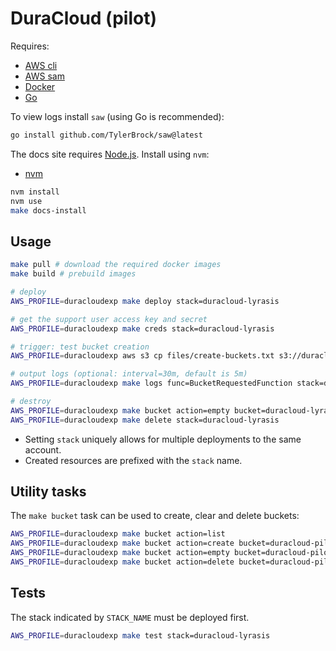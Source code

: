 # DuraCloud (pilot)

Requires:

- [AWS cli](https://docs.aws.amazon.com/cli/latest/userguide/getting-started-install.html)
- [AWS sam](https://docs.aws.amazon.com/serverless-application-model/latest/developerguide/install-sam-cli.html)
- [Docker](https://docs.docker.com/engine/install/)
- [Go](https://go.dev/doc/install)

To view logs install `saw` (using Go is recommended):

```bash
go install github.com/TylerBrock/saw@latest
```

The docs site requires [Node.js](https://nodejs.org/en). Install using `nvm`:

- [nvm](https://github.com/nvm-sh/nvm)

```bash
nvm install
nvm use
make docs-install
```

## Usage

```bash
make pull # download the required docker images
make build # prebuild images

# deploy
AWS_PROFILE=duracloudexp make deploy stack=duracloud-lyrasis

# get the support user access key and secret
AWS_PROFILE=duracloudexp make creds stack=duracloud-lyrasis

# trigger: test bucket creation
AWS_PROFILE=duracloudexp aws s3 cp files/create-buckets.txt s3://duracloud-lyrasis-bucket-requested/

# output logs (optional: interval=30m, default is 5m)
AWS_PROFILE=duracloudexp make logs func=BucketRequestedFunction stack=duracloud-lyrasis

# destroy
AWS_PROFILE=duracloudexp make bucket action=empty bucket=duracloud-lyrasis-bucket-requested
AWS_PROFILE=duracloudexp make delete stack=duracloud-lyrasis
```

- Setting `stack` uniquely allows for multiple deployments to the same account.
- Created resources are prefixed with the `stack` name.

## Utility tasks

The `make bucket` task can be used to create, clear and delete buckets:

```bash
AWS_PROFILE=duracloudexp make bucket action=list
AWS_PROFILE=duracloudexp make bucket action=create bucket=duracloud-pilot-bucket1
AWS_PROFILE=duracloudexp make bucket action=empty bucket=duracloud-pilot-bucket1
AWS_PROFILE=duracloudexp make bucket action=delete bucket=duracloud-pilot-bucket1
```

## Tests

The stack indicated by `STACK_NAME` must be deployed first.

```bash
AWS_PROFILE=duracloudexp make test stack=duracloud-lyrasis
```
